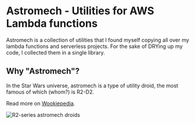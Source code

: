 # Astromech - Utilities for AWS Lambda functions

Astromech is a collection of utilities that I found myself copying all over my lambda functions and serverless
projects. For the sake of DRYing up my code, I collected them in a single library.




## Why "Astromech"?
In the Star Wars universe, astromech is a type of utility droid, the most famous of which (whom?) is R2-D2.

Read more on [Wookiepedia](https://starwars.fandom.com/wiki/Astromech_droid).

![R2-series astromech droids](https://vignette.wikia.nocookie.net/starwars/images/1/1d/Threeartoos.jpg/revision/latest?cb=20060115025836&format=original)
